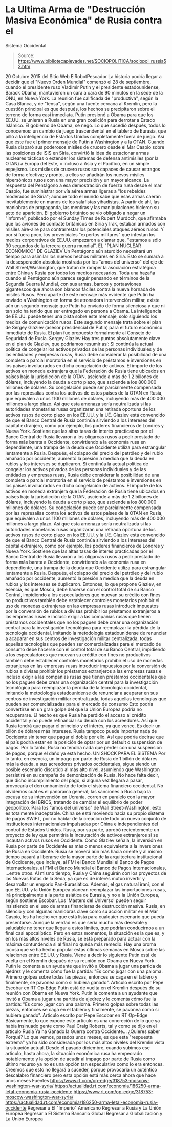 # La Ultima Arma de "Destrucción Masiva Económica" de Rusia contra el 
Sistema Occidental

> Source: https://www.bibliotecapleyades.net/SOCIOPOLITICA/sociopol_russia52.htm

20 Octubre 2015
del Sitio Web ElRobotPescador
La historia podría llegar a decidir que el "Nuevo Orden Mundial" comenzó el 28 de septiembre, cuando el presidente ruso Vladimir Putin y el presidente estadounidense, Barack Obama, mantuvieron un cara a cara de 90 minutos en la sede de la ONU, en Nueva York. La reunión fue calificada de "productiva", según la Casa Blanca, y de "tensa", según una fuente cercana al Kremlin, pero la cuestión principal es que después, los hechos se precipitaron sobre el terreno de forma casi inmediata. Putin presionó a Obama para que los EE.UU. se unieran a Rusia en una gran coalición para derrotar a Estado Islámico.
El gobierno de Obama, se negó.
Lo que sucedió después, todos lo conocemos:
un cambio de juego trascendental en el tablero de Eurasia, que pilló a la inteligencia de Estados Unidos completamente fuera de juego.
Así que éste fue el primer mensaje de Putin a Washington y a la OTAN.
Cuando Rusia disparó sus poderosos misiles de crucero desde el Mar Caspio sobre las posiciones de ISIS en Siria, convirtió la idea de estacionar armas nucleares tácticas o extender los sistemas de defensa antimisiles (por la OTAN) a Europa del Este, o incluso a Asia y el Pacífico, en un simple espejismo. Los misiles de crucero rusos son capaces de causar estragos de forma efectiva; y pronto, a ellos se añadirán los nuevos misiles hipersónicos rusos con una mayor precisión y un mayor alcance.
La respuesta del Pentágono a esa demostración de fuerza rusa desde el mar Caspio, fue suministrar por vía aérea armas ligeras a "los rebeldes moderados de Siria"; aunque todo el mundo sabe que esas armas caerán inevitablemente en manos de los salafistas yihadistas. A partir de ahí, las maniobras de propaganda, las mentiras y las manipulaciones hicieron su acto de aparición. El gobierno británico se vio obligado a negar un "informe", publicado por el Sunday Times de Rupert Murdoch, que afirmaba que los aviones de combate británicos en Siria y Irak, estaban armados con misiles aire-aire para contrarrestar los potenciales ataques aéreos rusos. Y por si fuera poco, los proverbiales "expertos militares" que infestan los medios corporativos de EE.UU. empezaron a clamar que,
"estamos a sólo 30 segundos de la tercera guerra mundial".
EL "PLAN NUCLEAR ECONÓMICO" DE GLAZIEV Un Pentágono aún aturdido necesitará un tiempo para asimilar los nuevos hechos militares en Siria. Esto se sumará a la desesperación absoluta mostrada por los "amos del universo" del eje de Wall Street/Washington, que tratan de romper la asociación estratégica entre China y Rusia por todos los medios necesarios.
Toda una hazaña cuando el Pentágono aún parece seguir pensando en términos de la Segunda Guerra Mundial, con sus armas, barcos y portaaviones gigantescos que ahora son blancos fáciles contra la nueva hornada de misiles Rusos. Pero aparte de este mensaje más evidente que Putin ha enviado a Washington en forma de atronadora intervención militar, existe aún un segundo mensaje que Putin ha enviado de forma silenciosa y que ni tan solo ha tenido que ser entregado en persona a Obama.
La inteligencia de EE.UU. puede tener una pista sobre este mensaje, solo siguiendo los medios de comunicación rusos. Este segundo mensaje trata sobre el plan de Sergey Glaziev (asesor presidencial de Putin) para el futuro económico inmediato de Rusia.
El plan fue propuesto formalmente al Consejo de Seguridad de Rusia.
Sergey Glaziev
Hay tres puntos absolutamente clave en el plan de Glaziev, que podríamos resumir así:
Si continúa la actual política de congelar los activos privados de las personas individuales y de las entidades y empresas rusas, Rusia debe considerar la posibilidad de una completa o parcial moratoria en el servicio de préstamos e inversiones en los países involucrados en dicha congelación de activos. El importe de los activos en moneda extranjera que la Federación de Rusia tiene ubicados en países bajo la jurisdicción de la OTAN, asciende a más de 1.2 billones de dólares, incluyendo la deuda a corto plazo, que asciende a los 800.000 millones de dólares. Su congelación puede ser parcialmente compensada por las represalias contra los activos de estos países de la OTAN en Rusia, que equivalen a unos 1100 millones de dólares, incluyendo más de 400.000 millones a largo plazo. Así que esta amenaza sería neutralizada si las autoridades monetarias rusas organizaran una retirada oportuna de los activos rusos de corto plazo en los EE.UU. y la UE. Glaziev está convencido de que el Banco Central de Rusia continúa sirviendo a los intereses del capital extranjero, como por ejemplo, los poderes financieros de Londres y Nueva York. Sostiene que las altas tasas de interés practicadas por el Banco Central de Rusia llevaron a los oligarcas rusos a pedir prestado de forma más barata a Occidente, convirtiendo a la economía rusa en dependiente, una trampa de la deuda que Occidente utiliza para estrangular lentamente a Rusia. Después, el colapso del precio del petróleo y del rublo amañado por occidente, aumentó la presión a medida que la deuda en rublos y los intereses se duplicaron.
Si continúa la actual política de congelar los activos privados de las personas individuales y de las entidades y empresas rusas, Rusia debe considerar la posibilidad de una completa o parcial moratoria en el servicio de préstamos e inversiones en los países involucrados en dicha congelación de activos.
El importe de los activos en moneda extranjera que la Federación de Rusia tiene ubicados en países bajo la jurisdicción de la OTAN, asciende a más de 1.2 billones de dólares, incluyendo la deuda a corto plazo, que asciende a los 800.000 millones de dólares.
Su congelación puede ser parcialmente compensada por las represalias contra los activos de estos países de la OTAN en Rusia, que equivalen a unos 1100 millones de dólares, incluyendo más de 400.000 millones a largo plazo.
Así que esta amenaza sería neutralizada si las autoridades monetarias rusas organizaran una retirada oportuna de los activos rusos de corto plazo en los EE.UU. y la UE.
Glaziev está convencido de que el Banco Central de Rusia continúa sirviendo a los intereses del capital extranjero, como por ejemplo, los poderes financieros de Londres y Nueva York.
Sostiene que las altas tasas de interés practicadas por el Banco Central de Rusia llevaron a los oligarcas rusos a pedir prestado de forma más barata a Occidente, convirtiendo a la economía rusa en dependiente, una trampa de la deuda que Occidente utiliza para estrangular lentamente a Rusia.
Después, el colapso del precio del petróleo y del rublo amañado por occidente, aumentó la presión a medida que la deuda en rublos y los intereses se duplicaron.
Entonces, lo que propone Glaziev, en esencia, es que Moscú,
debe hacerse con el control total de su Banco Central, impidiendo a los especuladores que muevan su crédito con fines no productivos también debe establecer controles monetarios prohibir el uso de monedas extranjeras en las empresas rusas introducir impuestos por la conversión de rublos a divisas prohibir los préstamos extranjeros a las empresas rusas e incluso exigir a las compañías rusas que tienen préstamos occidentales que no los paguen debe crear una organización central para la investigación tecnológica para reemplazar la pérdida de la tecnología occidental, imitando la metodología estadounidense de renunciar a acaparar en sus centros de investigación militar centralizada, todas aquellas tecnologías que pueden ser comercializadas para el mercado de consumo
debe hacerse con el control total de su Banco Central, impidiendo a los especuladores que muevan su crédito con fines no productivos
también debe establecer controles monetarios
prohibir el uso de monedas extranjeras en las empresas rusas
introducir impuestos por la conversión de rublos a divisas
prohibir los préstamos extranjeros a las empresas rusas e incluso exigir a las compañías rusas que tienen préstamos occidentales que no los paguen
debe crear una organización central para la investigación tecnológica para reemplazar la pérdida de la tecnología occidental, imitando la metodología estadounidense de renunciar a acaparar en sus centros de investigación militar centralizada, todas aquellas tecnologías que pueden ser comercializadas para el mercado de consumo
Esto podría convertirse en un gran golpe del que la Unión Europea podría no recuperarse. El hecho es que Rusia ha perdido el acceso al crédito occidental y no puede refinanciar su deuda con los acreedores. Así que Rusia tendrá que pagar el principio y el interés, ya que vence. Es decir un billón de dólares más intereses.
Rusia tampoco puede importar nada de Occidente sin tener que pagar el doble por ello. Así que podría decirse que el país podría estar en la posición de optar por un default o suspensión de pagos. Por lo tanto, Rusia no tendría nada que perder con una suspensión de pagos, porque el daño ya está hecho.
UN SHOCK PARA EL SISTEMA Por lo tanto, en esencia, un impago por parte de Rusia de 1 billón de dólares más la deuda, a sus acreedores privados occidentales, sigue siendo un posible escenario discutido al más alto nivel, asumiendo que Washington persistirá en su campaña de demonización de Rusia. No hace falta decir, que dicho incumplimiento del pago, si alguna vez llegara a pasar, provocaría el derrumbamiento de todo el sistema financiero occidental. No olvidemos cuál es el panorama general; las sanciones a Rusia bajo la excusa de su intervención en Ucrania, corren en paralelo con la mayor integración del BRICS, tratando de cambiar el equilibrio de poder geopolítico.
Para los "amos del universo" de Wall Street-Washington, esto es totalmente inaceptable. China se está moviendo hacia su propio sistema de pagos SWIFT, por no hablar de la creación de todo un nuevo conjunto de instituciones internacionales impulsadas por China e independientes del control de Estados Unidos.
Rusia, por su parte, aprobó recientemente un proyecto de ley que permitiría la incautación de activos extranjeros si se incautan activos rusos en Occidente. Como Glaziev señala, la inversión en Rusia por parte de Occidente es más o menos equivalente a la inversiones de Rusia en Occidente. Rusia se moverá aún más hacia oriente y al mismo tiempo pasará a liberarse de la mayor parte de la arquitectura institucional de Occidente, que incluye,
al FMI el Banco Mundial el Banco de Pagos Internacionales,
al FMI
el Banco Mundial
el Banco de Pagos Internacionales,
...entre otros.
Al mismo tiempo, Rusia y China seguirán con los proyectos de las Nuevas Rutas de la Seda, ya que es de interés mutuo invertir y desarrollar un emporio Pan-Eurasiático. Además, el gas natural iraní, con el que EE.UU. y la Unión Europea planean reemplazar las importaciones rusas, irá principalmente a la parte asiática de Eurasia, y no a la Unión Europea, según sostiene Escobar. Los 'Masters del Universo' pueden seguir insistiendo en el uso de armas financieras de destrucción masiva. Rusia, en silencio y con algunas maniobras clave como su acción militar en el Mar Caspio, les ha hecho ver que está lista para cualquier escenario que pueda presentarse.
Aunque la verdad es que sería mucho más deseable y saludable no tener que llegar a estos límites, que podrían conducirnos a un final casi apocalíptico. Pero en estos momentos, la situación es la que es, y en los más altos niveles de Rusia, se está preparado para actuar con la máxima contundencia si al final no queda más remedio. Hay una broma jocosa que se ha hecho popular estas últimas semanas en Moscú sobre las relaciones entre EE.UU. y Rusia. Viene a decir lo siguiente
Putin está de vuelta en el Kremlin después de su reunión con Obama en Nueva York. Putin le comenta a un ayudante que invitó a Obama a jugar una partida de ajedrez y le comenta cómo fue la partida: "Es como jugar con una paloma. Primero golpea sobre todas las piezas, entonces se caga en el tablero y finalmente, se pavonea como si hubiera ganado". Artículo escrito por Pepe Escobar en RT Op-Edge
Putin está de vuelta en el Kremlin después de su reunión con Obama en Nueva York. Putin le comenta a un ayudante que invitó a Obama a jugar una partida de ajedrez y le comenta cómo fue la partida:
"Es como jugar con una paloma. Primero golpea sobre todas las piezas, entonces se caga en el tablero y finalmente, se pavonea como si hubiera ganado".
Artículo escrito por Pepe Escobar en RT Op-Edge
Básicamente, lo que expone este artículo es una concreción de lo que ya había insinuado gente como Paul Craig Roberts, tal y como se dijo en el artículo Rusia Ya ha Ganado la Guerra contra Occidente... ¿Quieres saber Porqué? Lo que vemos, pasados unos meses, es que esta "respuesta extrema" ya ha sido considerada por los más altos niveles del Kremlin vista la situación actual.
Desde el pasado diciembre, cuando subimos ese artículo, hasta ahora, la situación económica rusa ha empeorado notablemente y la opción de acudir al impago por parte de Rusia como último recurso ya no es una opción tan especulativa como lo era entonces. Creemos que esto no llegará a suceder, porque provocaría un auténtico descalabro financiero pero esta opción está más cerca ahora que hace unos meses
Fuentes
https://www.rt.com/op-edge/318753-moscow-washington-war-syria/ https://actualidad.rt.com/economia/186250-arma-letal-economia-rusia-occidente
https://www.rt.com/op-edge/318753-moscow-washington-war-syria/
https://actualidad.rt.com/economia/186250-arma-letal-economia-rusia-occidente
Regresar a El "Imperio" Americano
Regresar a Rusia y La Unión Europea
Regresar a El Sistema Bancario Global
Regresar a Globalización y La Unión Europea
